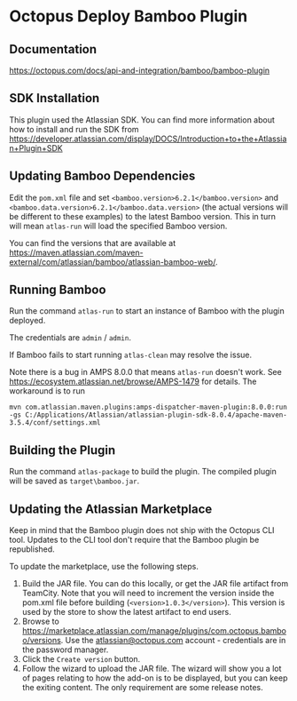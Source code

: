 # Octopus Deploy Bamboo Plugin

## Documentation
https://octopus.com/docs/api-and-integration/bamboo/bamboo-plugin

## SDK Installation
This plugin used the Atlassian SDK. You can find more information about how to install and run the SDK from
https://developer.atlassian.com/display/DOCS/Introduction+to+the+Atlassian+Plugin+SDK

## Updating Bamboo Dependencies
Edit the `pom.xml` file and set `<bamboo.version>6.2.1</bamboo.version>` and `<bamboo.data.version>6.2.1</bamboo.data.version>`
(the actual versions will be different to these examples) to the latest Bamboo version. This in turn will mean `atlas-run`
will load the specified Bamboo version.

You can find the versions that are available at https://maven.atlassian.com/maven-external/com/atlassian/bamboo/atlassian-bamboo-web/.

## Running Bamboo
Run the command `atlas-run` to start an instance of Bamboo with the plugin deployed.

The credentials are `admin` / `admin`.

If Bamboo fails to start running `atlas-clean` may resolve the issue.

Note there is a bug in AMPS 8.0.0 that means `atlas-run` doesn't work.
See https://ecosystem.atlassian.net/browse/AMPS-1479 for details. The workaround
is to run
```
mvn com.atlassian.maven.plugins:amps-dispatcher-maven-plugin:8.0.0:run -gs C:/Applications/Atlassian/atlassian-plugin-sdk-8.0.4/apache-maven-3.5.4/conf/settings.xml
```

## Building the Plugin
Run the command `atlas-package` to build the plugin. The compiled plugin will be saved as `target\bamboo.jar`.

## Updating the Atlassian Marketplace

Keep in mind that the Bamboo plugin does not ship with the Octopus CLI tool. Updates to the CLI tool don't
require that the Bamboo plugin be republished.

To update the marketplace, use the following steps.

1. Build the JAR file. You can do this locally, or get the JAR file artifact from TeamCity. Note that you will need
   to increment the version inside the pom.xml file before building (`<version>1.0.3</version>`). This version is used 
   by the store to show the latest artifact to end users.
2. Browse to https://marketplace.atlassian.com/manage/plugins/com.octopus.bamboo/versions. Use the atlassian@octopus.com
   account - credentials are in the password manager.
3. Click the `Create version` button.
4. Follow the wizard to upload the JAR file. The wizard will show you a lot of pages relating to how the add-on is
   to be displayed, but you can keep the exiting content. The only requirement are some release notes.